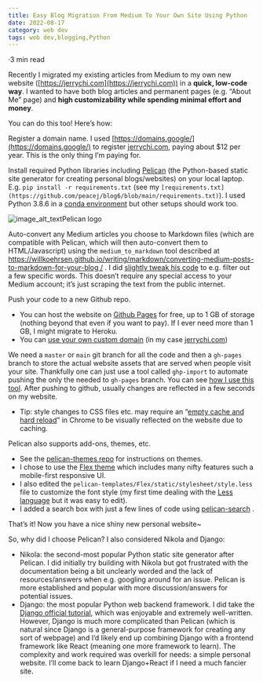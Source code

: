 ```yaml
---
title: Easy Blog Migration From Medium To Your Own Site Using Python
date: 2022-08-17
category: web dev
tags: web dev,blogging,Python
---
```





·3 min read


Recently I migrated my existing articles from Medium to my own new website ([https://jerrychi.com](https://jerrychi.com)) in a **quick, low-code way**. I wanted to have both blog articles and permanent pages (e.g. “About Me” page) and **high customizability while spending minimal effort and money**.

You can do this too! Here’s how:

Register a domain name. I used [https://domains.google/](https://domains.google/) to register [jerrychi.com](https://jerrychi.com), paying about $12 per year. This is the only thing I’m paying for.

Install required Python libraries including [Pelican](https://getpelican.com/) (the Python-based static site generator for creating personal blogs/websites) on your local laptop. E.g. `pip install -r requirements.txt` (see my `[requirements.txt](https://github.com/peacej/blog6/blob/main/requirements.txt)`). I used Python 3.8.6 in a [conda environment](https://conda.io/projects/conda/en/latest/user-guide/concepts/environments.html) but other setups should work too.

![image_alt_text](https://miro.medium.com/max/2000/1*F-NLYAtzFjXLDYa4PLzXOw.png)Pelican logo

Auto-convert any Medium articles you choose to Markdown files (which are compatible with Pelican, which will then auto-convert them to HTML/Javascript) using the `medium_to_markdown` tool described at [https://willkoehrsen.github.io/writing/markdown/converting-medium-posts-to-markdown-for-your-blog /](https://willkoehrsen.github.io/writing/markdown/converting-medium-posts-to-markdown-for-your-blog/) . I did [slightly tweak his code](https://github.com/peacej/blog6/blob/main/medium_to_markdown.py) to e.g. filter out a few specific words. This doesn’t require any special access to your Medium account; it’s just scraping the text from the public internet.

Push your code to a new Github repo.

*   You can host the website on [Github Pages](https://docs.github.com/en/pages/getting-started-with-github-pages/about-github-pages) for free, up to 1 GB of storage (nothing beyond that even if you want to pay). If I ever need more than 1 GB, I might migrate to Heroku.
*   You can [use your own custom domain](https://docs.github.com/en/pages/configuring-a-custom-domain-for-your-github-pages-site) (in my case [jerrychi.com](https://jerrychi.com))

We need a `master` or `main` git branch for all the code and then a `gh-pages` branch to store the actual website assets that are served when people visit your site. Thankfully one can just use a tool called `ghp-import` to automate pushing the only the needed to `gh-pages` branch. You can see [how I use this tool](https://github.com/peacej/blog6/blob/main/buildpush.sh). After pushing to github, usually changes are reflected in a few seconds on my website.

*   Tip: style changes to CSS files etc. may require an “[empty cache and hard reload](https://gsuitetips.com/tips/chrome/chrome:-empty-cache-and-hard-reload/#:~:text=Normal%20Reload%3A%20Uses%20Cached%20Data,be%20re%2Ddownloaded%20as%20required.)” in Chrome to be visually reflected on the website due to caching.

Pelican also supports add-ons, themes, etc.

*   See the [pelican-themes repo](https://github.com/getpelican/pelican-themes) for instructions on themes.
*   I chose to use the [Flex theme](https://github.com/alexandrevicenzi/Flex/) which includes many nifty features such a mobile-first responsive UI.
*   I also edited the `pelican-templates/Flex/static/stylesheet/style.less` file to customize the font style (my first time dealing with the [Less language](https://lesscss.org/) but it was easy to edit).
*   I added a search box with just a few lines of code using [pelican-search](https://pypi.org/project/pelican-search/) .

That’s it! Now you have a nice shiny new personal website~

So, why did I choose Pelican? I also considered Nikola and Django:

*   Nikola: the second-most popular Python static site generator after Pelican. I did initially try building with Nikola but got frustrated with the documentation being a bit unclearly worded and the lack of resources/answers when e.g. googling around for an issue. Pelican is more established and popular with more discussion/answers for potential issues.
*   Django: the most popular Python web backend framework. I did take the [Django official tutorial](https://docs.djangoproject.com/en/4.1/intro/tutorial01/), which was enjoyable and extremely well-written. However, Django is much more complicated than Pelican (which is natural since Django is a general-purpose framework for creating any sort of webpage) and I’d likely end up combining Django with a frontend framework like React (meaning one more framework to learn). The complexity and work required was overkill for needs: a simple personal website. I’ll come back to learn Django+React if I need a much fancier site.